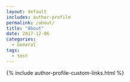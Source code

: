 ```yaml
---
layout: default
includes: author-profile
permalink: /about/
title: "About"
date: 2017-12-06
categories:
  - General
tags:
  - test
---
```

{% include author-profile-custom-links.html %}
